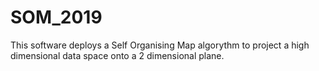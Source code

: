 # SOM_2019

This software deploys a Self Organising Map algorythm to project a high dimensional data space onto a 2 dimensional plane.
